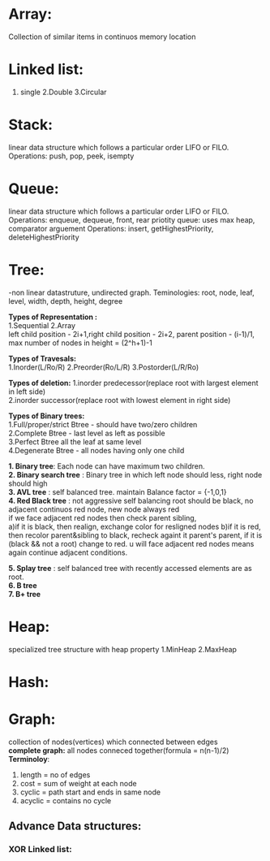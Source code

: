 # Array:
Collection of similar items in continuos memory location

# Linked list:
1. single 2.Double 3.Circular

# Stack:
linear data structure which follows a particular order LIFO or FILO.  
Operations: push, pop, peek, isempty

# Queue:
linear data structure which follows a particular order LIFO or FILO. 
Operations: enqueue, dequeue, front, rear
priotity queue: uses max heap, comparator arguement
Operations: insert, getHighestPriority, deleteHighestPriority

# Tree:
-non linear datastruture, undirected graph. Teminologies: root, node, leaf, level, width, depth, height, degree  

**Types of Representation :**   
1.Sequential   2.Array    
left child position - 2i+1,right child position - 2i+2, parent position - (i-1)/1, max number of nodes in height = (2^h+1)-1

**Types of Travesals:**  
1.Inorder(L/Ro/R) 2.Preorder(Ro/L/R) 3.Postorder(L/R/Ro)

**Types of deletion:** 
1.inorder predecessor(replace root with largest element in left side)  
2.inorder successor(replace root with lowest element in right side)  

**Types of Binary trees:**  
1.Full/proper/strict Btree - should have two/zero children  
2.Complete Btree - last level as left as possible  
3.Perfect Btree all the leaf at same level  
4.Degenerate Btree - all nodes having only one child  

**1. Binary tree**: Each node can have maximum two children.  
**2. Binary search tree** : Binary tree in which left node should less, right node should high  
**3. AVL tree** : self balanced tree. maintain Balance factor = {-1,0,1}  
**4. Red Black tree** : not aggressive self balancing 
  root should be black, no adjacent continuos red node, new node always red  
  if we face adjacent red nodes then check parent sibling,  
  a)if it is black, then realign, exchange color for resligned nodes
  b)if it is red, then recolor parent&sibling to black, recheck againt it parent's parent, if it is (black && not a root) change to red. u will face adjacent red nodes means again continue adjacent conditions.
       
**5. Splay tree** :  self balanced tree with recently accessed elements are as root.  
**6. B tree**  
**7. B+ tree**  

# Heap:
specialized tree structure with heap property
1.MinHeap 2.MaxHeap
# Hash:

# Graph:
collection of nodes(vertices) which connected between edges  
**complete graph:** all nodes conneced together(formula = n(n-1)/2)  
**Terminoloy**:
1. length = no of edges
2. cost =  sum of weight at each node
3. cyclic = path start and ends in same node
4. acyclic = contains no cycle


## Advance Data structures:

### XOR Linked list:
### 

